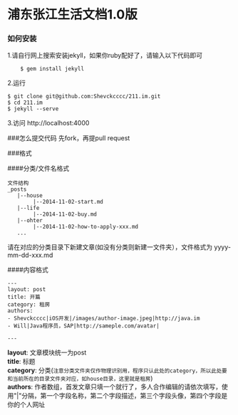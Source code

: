 # 浦东张江生活文档1.0版

### 如何安装

1.请自行网上搜索安装jekyll，如果你ruby配好了，请输入以下代码即可
```
    $ gem install jekyll
```



2.运行
```
$ git clone git@github.com:Shevckcccc/211.im.git
$ cd 211.im
$ jekyll --serve
```



3.访问 http://localhost:4000

###怎么提交代码
先fork，再提pull request

###格式

####分类/文件名格式
```
文件结构
_posts
   |--house
   		|--2014-11-02-start.md
   |--life
   		|--2014-11-02-buy.md
   |--ohter
   		|--2014-11-02-how-to-apply-xxx.md
   ...

```
请在对应的分类目录下新建文章(如没有分类则新建一文件夹），文件格式为 yyyy-mm-dd-xxx.md

####内容格式
```
---
layout: post
title: 开篇
category: 租房
authors:
- Shevckcccc|iOS开发|/images/author-image.jpeg|http://java.im
- Will|Java程序员，SAP|http://sameple.com/avatar|

---
```
**layout**: 文章模块统一为post                
**title**: 标题                   
**category**: 分类(`注意分类文件夹仅作物理识别用，程序只认此处的category，所以此处要和当前所在的目录文件夹对应，如house目录，这里就是租房`)                
**authors**: 作者数组，首发文章只填一个就行了，多人合作编辑的请依次填写，使用"|"分隔，第一个字段名称，第二个字段描述，第三个字段头像，第四个字段是你的个人网址                






